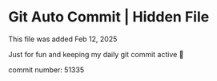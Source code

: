 # Git Auto Commit | Hidden File

This file was added Feb 12, 2025

Just for fun and keeping my daily git commit active 🤪

commit number: 51335
